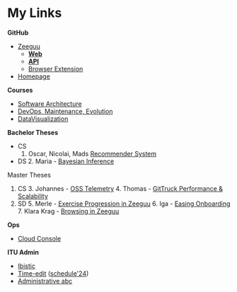 # My Links

**GitHub**
- [Zeeguu](https://github.com/zeeguu)
	- [**Web**](https://github.com/zeeguu/web/) 
	- [**API**](https://github.com/zeeguu/api)
	- [Browser Extension](https://github.com/zeeguu/browser-extension)
- [Homepage](https://github.com/mircealungu/mircea)

**Courses**
- [Software Architecture](https://learnit.itu.dk/course/view.php?id=3022830#section-0) 
- [DevOps, Maintenance, Evolution](https://learnit.itu.dk/course/view.php?id=3022842)
- [DataVisualization](https://learnit.itu.dk/course/view.php?id=3022800#section-6)


**Bachelor Theses** 

- CS
	1. Oscar, Nicolai, Mads  [Recommender System](https://learnit.itu.dk/course/view.php?id=3023893) 
- DS 
	2. Maria - [Bayesian Inference](https://learnit.itu.dk/course/view.php?id=3023893) 

Master Theses
1. CS 
	3. Johannes - [OSS Telemetry](https://learnit.itu.dk/grade/report/grader/index.php?id=3024163) 
	4. Thomas - [GitTruck Performance & Scalability](https://learnit.itu.dk/grade/report/grader/index.php?id=3024202) 
4. SD 
	5. Merle - [Exercise Progression in Zeeguu](https://learnit.itu.dk/grade/report/grader/index.php?id=3024079) 
	6. Iga - [Easing Onboarding](https://learnit.itu.dk/grade/report/grader/index.php?id=3024152)
	7. Klara Krag - [Browsing in Zeeguu](https://learnit.itu.dk/grade/report/grader/index.php?id=3024025) 

**Ops**
- [Cloud Console](https://console.cloud.google.com/compute/instances)


**ITU Admin**
- [Ibistic](https://wayf.itu.dk/module.php/core/loginuserpass.php?AuthState=_0b031e5c0cbb05b6c9980b0f6c183a70f69f7d887a%3Ahttps%3A%2F%2Fwayf.itu.dk%2Fsaml2%2Fidp%2FSSOService.php%3Fspentityid%3Dhttps%253A%252F%252Fwayf.wayf.dk%26RelayState%3DRxZGUkvDCKzr8NS4bTMPaDr_%26cookieTime%3D1709297351)
- [Time-edit](https://timeedit.itu.dk/) ([schedule'24](https://cloud.timeedit.net/itu/web/public/ri10Z80g79X860Q90YQ59x5YZ61ZY1Q6y5695Y05X58207QX01483Yg56092gX64Y09Q5.html))
- [Administrative abc](https://intranet.itu.dk/Administrative-ABC)
